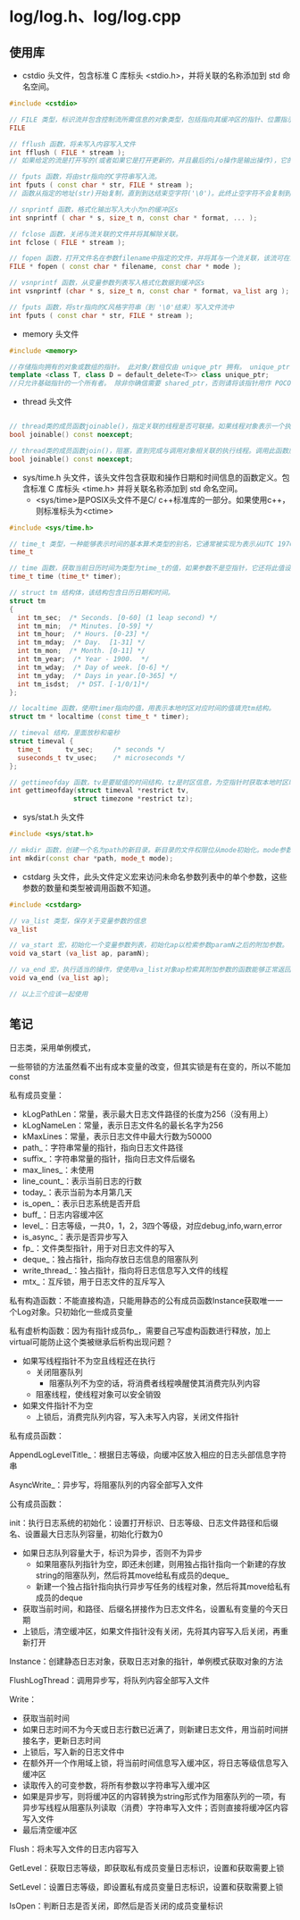 # log/log.h、log/log.cpp

## 使用库

* cstdio 头文件，包含标准 C 库标头 \<stdio.h>，并将关联的名称添加到 std 命名空间。

```C++
#include <cstdio>

// FILE 类型，标识流并包含控制流所需信息的对象类型，包括指向其缓冲区的指针、位置指示器和所有状态指示器。
FILE

// fflush 函数，将未写入内容写入文件
int fflush ( FILE * stream );
// 如果给定的流是打开写的(或者如果它是打开更新的，并且最后的i/o操作是输出操作)，它的输出缓冲区中任何未写的数据都被写入文件。如果stream是空指针，所有这样的流都将被刷新。

// fputs 函数，将由str指向的C字符串写入流。
int fputs ( const char * str, FILE * stream );
// 函数从指定的地址(str)开始复制，直到到达结束空字符('\0')。此终止空字符不会复制到流中。

// snprintf 函数，格式化输出写入大小为n的缓冲区s
int snprintf ( char * s, size_t n, const char * format, ... );

// fclose 函数，关闭与流关联的文件并将其解除关联。
int fclose ( FILE * stream );

// fopen 函数，打开文件名在参数filename中指定的文件，并将其与一个流关联，该流可在未来操作中由返回的FILE指针识别。
FILE * fopen ( const char * filename, const char * mode );

// vsnprintf 函数，从变量参数列表写入格式化数据到缓冲区s
int vsnprintf (char * s, size_t n, const char * format, va_list arg );

// fputs 函数，将str指向的C风格字符串（到 '\0'结束）写入文件流中
int fputs ( const char * str, FILE * stream );
```

* memory 头文件

```C++
#include <memory>

//存储指向拥有的对象或数组的指针。 此对象/数组仅由 unique_ptr 拥有。 unique_ptr 被销毁后，此对象/数组也将被销毁。
template <class T, class D = default_delete<T>> class unique_ptr;
//只允许基础指针的一个所有者。 除非你确信需要 shared_ptr，否则请将该指针用作 POCO 的默认选项。 可以移到新所有者，但不会复制或共享。 替换已弃用的 auto_ptr。 与 boost::scoped_ptr 比较。 unique_ptr 小巧高效；大小等同于一个指针且支持 rvalue 引用，从而可实现快速插入和对 C++ 标准库集合的检索。
```

* thread 头文件

```C++

// thread类的成员函数joinable()，指定关联的线程是否可联接。如果线程对象表示一个执行线程，那么它就是可联接的。
bool joinable() const noexcept;

// thread类的成员函数join()，阻塞，直到完成与调用对象相关联的执行线程。调用此函数后，线程对象变得不可连接，可以安全地销毁。
bool joinable() const noexcept;

```

* sys/time.h 头文件，该头文件包含获取和操作日期和时间信息的函数定义。包含标准 C 库标头 <time.h> 并将关联名称添加到 std 命名空间。
  * \<sys/time>是POSIX头文件不是C/ c++标准库的一部分。如果使用c++，则标准标头为\<ctime>

```C++
#include <sys/time.h>

// time_t 类型，一种能够表示时间的基本算术类型的别名，它通常被实现为表示从UTC 1970年1月1日00:00小时开始经过的秒数的整数值(即unix时间戳)
time_t

// time 函数，获取当前日历时间为类型为time_t的值，如果参数不是空指针，它还将此值设置为timer所指向的对象。
time_t time (time_t* timer);

// struct tm 结构体，该结构包含日历日期和时间。
struct tm
{
  int tm_sec;  /* Seconds. [0-60] (1 leap second) */
  int tm_min;  /* Minutes. [0-59] */
  int tm_hour;  /* Hours. [0-23] */
  int tm_mday;  /* Day.  [1-31] */
  int tm_mon;  /* Month. [0-11] */
  int tm_year;  /* Year - 1900.  */
  int tm_wday;  /* Day of week. [0-6] */
  int tm_yday;  /* Days in year.[0-365] */
  int tm_isdst;  /* DST. [-1/0/1]*/
};

// localtime 函数，使用timer指向的值，用表示本地时区对应时间的值填充tm结构。
struct tm * localtime (const time_t * timer);

// timeval 结构，里面放秒和毫秒
struct timeval {
  time_t      tv_sec;     /* seconds */
  suseconds_t tv_usec;    /* microseconds */
};

// gettimeofday 函数，tv是要赋值的时间结构，tz是时区信息，为空指针时获取本地时区时间
int gettimeofday(struct timeval *restrict tv,
                struct timezone *restrict tz);
```

* sys/stat.h 头文件

```C++
#include <sys/stat.h>

// mkdir 函数，创建一个名为path的新目录。新目录的文件权限位从mode初始化。mode参数的这些文件权限位由进程的文件创建掩码修改。
int mkdir(const char *path, mode_t mode);
```

* cstdarg 头文件，此头文件定义宏来访问未命名参数列表中的单个参数，这些参数的数量和类型被调用函数不知道。

```C++
#include <cstdarg>

// va_list 类型，保存关于变量参数的信息
va_list

// va_start 宏，初始化一个变量参数列表，初始化ap以检索参数paramN之后的附加参数。
void va_start (va_list ap, paramN); 

// va_end 宏，执行适当的操作，使使用va_list对象ap检索其附加参数的函数能够正常返回。
void va_end (va_list ap);

// 以上三个应该一起使用
```

## 笔记

日志类，采用单例模式，

一些带锁的方法虽然看不出有成本变量的改变，但其实锁是有在变的，所以不能加const

私有成员变量：

* kLogPathLen：常量，表示最大日志文件路径的长度为256（没有用上）
* kLogNameLen：常量，表示日志文件名的最长名字为256
* kMaxLines：常量，表示日志文件中最大行数为50000
* path_：字符串常量的指针，指向日志文件路径
* suffix_：字符串常量的指针，指向日志文件后缀名
* max_lines_：未使用
* line_count_：表示当前日志的行数
* today_：表示当前为本月第几天
* is_open_：表示日志系统是否开启
* buff_：日志内容缓冲区
* level_：日志等级，一共0，1，2，3四个等级，对应debug,info,warn,error
* is_async_：表示是否异步写入
* fp_：文件类型指针，用于对日志文件的写入
* deque_：独占指针，指向存放日志信息的阻塞队列
* write_thread_：独占指针，指向将日志信息写入文件的线程
* mtx_：互斥锁，用于日志文件的互斥写入

私有构造函数：不能直接构造，只能用静态的公有成员函数Instance获取唯一一个Log对象。只初始化一些成员变量

私有虚析构函数：因为有指针成员fp_，需要自己写虚构函数进行释放，加上virtual可能防止这个类被继承后析构出现问题？

* 如果写线程指针不为空且线程还在执行
  * 关闭阻塞队列
    * 阻塞队列不为空的话，将消费者线程唤醒使其消费完队列内容
  * 阻塞线程，使线程对象可以安全销毁
* 如果文件指针不为空
  * 上锁后，消费完队列内容，写入未写入内容，关闭文件指针

私有成员函数：

AppendLogLevelTitle_：根据日志等级，向缓冲区放入相应的日志头部信息字符串

AsyncWrite_：异步写，将阻塞队列的内容全部写入文件

公有成员函数：

init：执行日志系统的初始化：设置打开标识、日志等级、日志文件路径和后缀名、设置最大日志队列容量，初始化行数为0

* 如果日志队列容量大于，标识为异步，否则不为异步
  * 如果阻塞队列指针为空，即还未创建，则用独占指针指向一个新建的存放string的阻塞队列，然后将其move给私有成员的deque_
  * 新建一个独占指针指向执行异步写任务的线程对象，然后将其move给私有成员的deque
* 获取当前时间，和路径、后缀名拼接作为日志文件名，设置私有变量的今天日期
* 上锁后，清空缓冲区，如果文件指针没有关闭，先将其内容写入后关闭，再重新打开

Instance：创建静态日志对象，获取日志对象的指针，单例模式获取对象的方法

FlushLogThread：调用异步写，将队列内容全部写入文件

Write：

* 获取当前时间
* 如果日志时间不为今天或日志行数已近满了，则新建日志文件，用当前时间拼接名字，更新日志时间
* 上锁后，写入新的日志文件中
* 在额外开一个作用域上锁，将当前时间信息写入缓冲区，将日志等级信息写入缓冲区
* 读取传入的可变参数，将所有参数以字符串写入缓冲区
* 如果是异步写，则将缓冲区的内容转换为string形式作为阻塞队列的一项，有异步写线程从阻塞队列读取（消费）字符串写入文件；否则直接将缓冲区内容写入文件
* 最后清空缓冲区

Flush：将未写入文件的日志内容写入

GetLevel：获取日志等级，即获取私有成员变量日志标识，设置和获取需要上锁

SetLevel：设置日志等级，即设置私有成员变量日志标识，设置和获取需要上锁

IsOpen：判断日志是否关闭，即然后是否关闭的成员变量标识
